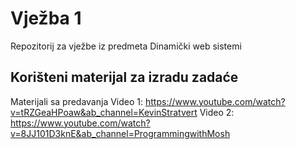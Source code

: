 # Vježba 1
Repozitorij za vježbe iz predmeta Dinamički web sistemi
## Korišteni materijal za izradu zadaće
Materijali sa predavanja
Video 1: https://www.youtube.com/watch?v=tRZGeaHPoaw&ab_channel=KevinStratvert
Video 2: https://www.youtube.com/watch?v=8JJ101D3knE&ab_channel=ProgrammingwithMosh
